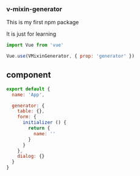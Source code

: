 ### v-mixin-generator
This is my first npm package

It is just for learning

```javascript
import Vue from 'vue'

Vue.use(VMixinGenerator, { prop: 'generator' })
```

## component

```javascript
export default {
  name: 'App',

  generator: {
    table: {},
    form: {
      initializer () {
        return {
          name: ''
        }
      }
    },
    dialog: {}
  }
}

```